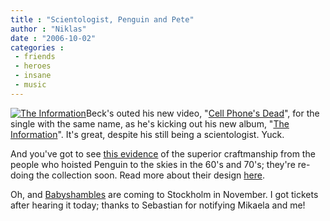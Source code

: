 ```yaml
---
title : "Scientologist, Penguin and Pete"
author : "Niklas"
date : "2006-10-02"
categories : 
 - friends
 - heroes
 - insane
 - music
---
```


[![The Information](http://images.amazon.com/images/P/B000HIVO64.01._SCMZZZZZZZ_V39979607_.jpg)](http://www.amazon.com/gp/redirect.html%3FASIN=B000HIVO64%26tag=niklasblog-20%26lcode=xm2%26cID=2025%26ccmID=165953%26location=/o/ASIN/B000HIVO64%253FSubscriptionId=0EMV44A9A5YT1RVDGZ82 "View product details at Amazon")Beck's outed his new video, "[Cell Phone's Dead](http://www.youtube.com/watch?v=P_2KsM5S9Hs)", for the single with the same name, as he's kicking out his new album, "[The Information](http://www.amazon.com/gp/redirect.html%3FASIN=B000HIVO64%26tag=niklasblog-20%26lcode=xm2%26cID=2025%26ccmID=165953%26location=/o/ASIN/B000HIVO64%253FSubscriptionId=0EMV44A9A5YT1RVDGZ82)". It's great, despite his still being a scientologist. Yuck.

And you've got to see [this evidence](http://www.flickr.com/photos/joekral/sets/72157594264351021) of the superior craftmanship from the people who hoisted Penguin to the skies in the 60's and 70's; they're re-doing the collection soon. Read more about their design [here](https://niklasblog.com/?p=943).

Oh, and [Babyshambles](http://www.babyshambles.net) are coming to Stockholm in November. I got tickets after hearing it today; thanks to Sebastian for notifying Mikaela and me!
